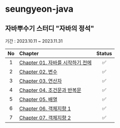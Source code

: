 # seungyeon-java

## 자바뿌수기 스터디 "자바의 정석"

기간 : 2023.10.11 ~ 2023.11.31

| No  | Chapter                                                                                                                                                                                                                           | Status |
|:---:|:----------------------------------------------------------------------------------------------------------------------------------------------------------------------------------------------------------------------------------|:------:|
|  1  | [Chapter 01. 자바를 시작하기 전에](https://github.com/java-kill/seungyeon-java/blob/main/ch01/%EC%9E%90%EB%B0%94%EC%8B%9C%EC%9E%91/ch01.%EC%9E%90%EB%B0%94%EB%A5%BC%20%EC%8B%9C%EC%9E%91%ED%95%98%EA%B8%B0%20%EC%A0%84%EC%97%90.md)        |   ✅    |
|  2  | [Chapter 02. 변수](https://github.com/java-kill/seungyeon-java/blob/main/ch02/%EB%B3%80%EC%88%98/ch02.%20%EB%B3%80%EC%88%98.md)                                                                                                     |   ✅    |
|  3  | [Chapter 03. 연산자](https://github.com/java-kill/seungyeon-java/blob/main/ch03/%EC%97%B0%EC%82%B0%EC%9E%90/ch03.%20%EC%97%B0%EC%82%B0%EC%9E%90.md)                                                                                  |   ✅    |
|  4  | [Chapter 04. 조건문과 반복문](https://github.com/java-kill/seungyeon-java/blob/main/ch04/%EC%A1%B0%EA%B1%B4%EB%AC%B8%EA%B3%BC_%EB%B0%98%EB%B3%B5%EB%AC%B8/ch04.%20%EC%A1%B0%EA%B1%B4%EB%AC%B8%EA%B3%BC%20%EB%B0%98%EB%B3%B5%EB%AC%B8.md) |   ✅    |
|  5  | [Chapter 05. 배열](https://github.com/java-kill/seungyeon-java/blob/main/ch05/%EB%B0%B0%EC%97%B4/ch05.%20%EB%B0%B0%EC%97%B4.md)                                                                                                     |   ✅    |
|6| [Chapter 06. 객체지향 1](https://github.com/java-kill/seungyeon-java/blob/main/ch06/%EA%B0%9D%EC%B2%B4%EC%A7%80%ED%96%A51/ch06.%20%EA%B0%9D%EC%B2%B4%EC%A7%80%ED%96%A5%201.md)                                                        |   ✅     |
|7| [Chapter 07. 객체지향 2](https://github.com/java-kill/seungyeon-java/blob/main/ch07/%EA%B0%9D%EC%B2%B4%EC%A7%80%ED%96%A52/ch07.%EA%B0%9D%EC%B2%B4%EC%A7%80%ED%96%A5%202.md)                                                           |✅     |


